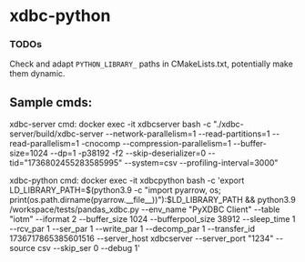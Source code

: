 # xdbc-python

### TODOs
Check and adapt `PYTHON_LIBRARY_` paths in CMakeLists.txt, potentially make them dynamic.

Sample cmds:
--------------------------------------
xdbc-server cmd:
docker exec -it xdbcserver bash -c "./xdbc-server/build/xdbc-server --network-parallelism=1 --read-partitions=1 --read-parallelism=1 -cnocomp --compression-parallelism=1 --buffer-size=1024 --dp=1 -p38192 -f2 --skip-deserializer=0 --tid="1736802455283585995" --system=csv --profiling-interval=3000"

xdbc-python cmd:
docker exec -it xdbcpython bash -c 'export LD_LIBRARY_PATH=$(python3.9 -c "import pyarrow, os; print(os.path.dirname(pyarrow.__file__))"):$LD_LIBRARY_PATH && python3.9 /workspace/tests/pandas_xdbc.py --env_name "PyXDBC Client" --table "iotm" --iformat 2 --buffer_size 1024 --bufferpool_size 38912 --sleep_time 1 --rcv_par 1 --ser_par 1 --write_par 1 --decomp_par 1 --transfer_id 1736717865385601516 --server_host xdbcserver --server_port "1234" --source csv --skip_ser 0 --debug 1'

